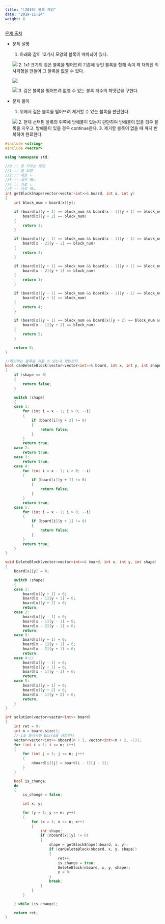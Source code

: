 ```yaml
---
title: "[2019] 블록 게임"
date: "2019-11-24"
weight: 8
---
```


[문제 출처](https://programmers.co.kr/learn/courses/30/lessons/42894)

- 문제 설명
	1. 아래와 같이 12가지 모양의 블록이 배치되어 있다.

	![](/images/block-game1.png)
	2. 1x1 크기의 검은 블록을 떨어뜨려 기존에 놓인 블록을 합해 속이 꽉 채워진 직사각형을 만들어 그 블록을 없앨 수 있다.
	
	![](/images/block-game2.png)

	![](/images/block-game3.png)
	3. 검은 블록을 떨어뜨려 없앨 수 있는 블록 개수의 최댓값을 구한다.
	
- 문제 풀이 
	1. 위에서 검은 블록을 떨어뜨려 제거할 수 있는 블록을 판단한다.
	
	![](/images/block-game4.png)
	2. 현재 선택된 블록의 위쪽에 방해물이 있는지 판단하여 방해물이 없을 경우 블록을 지우고, 방해물이 있을 경우 continue한다.
	3. 제거할 블록이 없을 때 까지 반복하여 완료한다.
	
```cpp
#include <string>
#include <vector>

using namespace std;

//0 :: 못 지우는 모양
//1 :: 철 모양
//2 :: 세로 ㄴ
//3 :: 세로 역ㄴ
//4 :: 가로 ㄴ
//5 :: 가로 역ㄴ
int getBlockShape(vector<vector<int>>& board, int x, int y)
{
	int block_num = board[x][y];

	if (board[x][y + 1] == block_num && board[x - 1][y + 1] == block_num &&
		board[x][y + 2] == block_num)
	{
		return 1;
	}

	if (board[x][y - 1] == block_num && board[x - 1][y - 1] == block_num &&
		board[x - 2][y - 1] == block_num)
	{
		return 2;
	}

	if (board[x][y + 1] == block_num && board[x - 1][y + 1] == block_num &&
		board[x - 2][y + 1] == block_num)
	{
		return 3;
	}

	if (board[x][y - 1] == block_num && board[x - 1][y - 1] == block_num &&
		board[x][y + 1] == block_num)
	{
		return 4;
	}

	if (board[x][y + 1] == block_num && board[x][y + 2] == block_num &&
		board[x - 1][y + 2] == block_num)
	{
		return 5;
	}

	return 0;
}

//확인하는 블록을 지울 수 있는지 확인한다
bool canDeleteBlock(vector<vector<int>>& board, int x, int y, int shape)
{
	if (shape == 0)
	{
		return false;
	}

	switch (shape)
	{
	case 1:
		for (int i = x - 1; i > 0; --i)
		{
			if (board[i][y + 2] != 0)
			{
				return false;
			}
		}
		return true;
	case 2:
		return true;
	case 3:
		return true;
	case 4:
		for (int i = x - 1; i > 0; --i)
		{
			if (board[i][y + 1] != 0)
			{
				return false;
			}
		}
		return true;
	case 5:
		for (int i = x - 1; i > 0; --i)
		{
			if (board[i][y + 1] != 0)
			{
				return false;
			}
		}
		return true;
	}
}

void DeleteBlock(vector<vector<int>>& board, int x, int y, int shape)
{
	board[x][y] = 0;

	switch (shape)
	{
	case 1:
		board[x][y + 1] = 0;
		board[x - 1][y + 1] = 0;
		board[x][y + 2] = 0;
		return;
	case 2:
		board[x][y - 1] = 0;
		board[x - 1][y - 1] = 0;
		board[x - 2][y - 1] = 0;
		return;
	case 3:
		board[x][y + 1] = 0;
		board[x - 1][y + 1] = 0;
		board[x - 2][y + 1] = 0;
		return;
	case 4://
		board[x][y - 1] = 0;
		board[x][y + 1] = 0;
		board[x - 1][y - 1] = 0;
		return;
	case 5:
		board[x][y + 1] = 0;
		board[x][y + 2] = 0;
		board[x - 1][y + 2] = 0;
		return;
	}
}

int solution(vector<vector<int>> board)
{
	int ret = 0;
	int n = board.size();
	//-1로 둘러싸인 board을 생성한다
	vector<vector<int>> nboard(n + 2, vector<int>(n + 2, -1));
	for (int i = 1; i <= n; i++)
	{
		for (int j = 1; j <= n; j++)
		{
			nboard[i][j] = board[i - 1][j - 1];
		}
	}

	bool is_change;
	do
	{
		is_change = false;

		int x, y;

		for (y = 1; y <= n; y++)
		{
			for (x = 1; x <= n; x++)
			{
				int shape;
				if (nboard[x][y] != 0)
				{
					shape = getBlockShape(nboard, x, y);
					if (canDeleteBlock(nboard, x, y, shape))
					{
						ret++;
						is_change = true;
						DeleteBlock(nboard, x, y, shape);
						y = 0;
					}
					break;
				}
			}
		}

	} while (is_change);

	return ret;
}
```